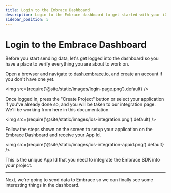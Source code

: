 ```yaml
---
title: Login to the Embrace Dashboard
description: Login to the Embrace dashboard to get started with your iOS integration
sidebar_position: 5
---
```


# Login to the Embrace Dashboard

Before you start sending data, let's get logged into the dashboard so you have a place to verify everything you are about to work on.

Open a browser and navigate to [dash.embrace.io](https://dash.embrace.io/), and create an account if you don't have one yet.

<img src={require('@site/static/images/login-page.png').default} />

Once logged in, press the "Create Project" button or select your application if you've already done so, and you will be taken to our integration page. We'll be working from here in this documentation.

<img src={require('@site/static/images/ios-integration.png').default} />

Follow the steps shown on the screen to setup your application on the Embrace Dashboard and receive your App Id.

<img src={require('@site/static/images/ios-integration-appid.png').default} />

This is the unique App Id that you need to integrate the Embrace SDK into your project.

---

Next, we're going to send data to Embrace so we can finally see some interesting things in the dashboard.
